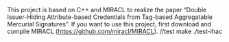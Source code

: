 
This project is based on C++ and MIRACL to realize the paper “Double Issuer-Hiding Attribute-based Credentials from Tag-based Aggregatable Mercurial Signatures”.
If you want to use this project, first download and compile MIRACL (https://github.com/miracl/MIRACL). 
//test 
make 
./test-ihac
